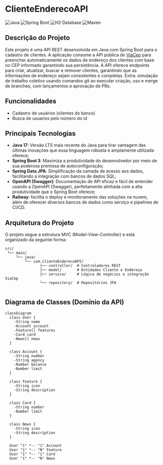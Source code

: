 # ClienteEnderecoAPI

![Java](https://img.shields.io/badge/Java-ED8B00?style=for-the-badge&logo=java&logoColor=white)
![Spring Boot](https://img.shields.io/badge/Spring_Boot-6DB33F?style=for-the-badge&logo=spring-boot&logoColor=white)
![H2 Database](https://img.shields.io/badge/H2-003B57?style=for-the-badge&logo=h2&logoColor=white)
![Maven](https://img.shields.io/badge/Maven-C71A36?style=for-the-badge&logo=apache-maven&logoColor=white)

## Descrição do Projeto
Este projeto é uma API REST desenvolvida em Java com Spring Boot para o cadastro de clientes. A aplicação consome a API pública do [ViaCep](https://viacep.com.br) para preencher automaticamente os dados de endereço dos clientes com base no CEP informado garantindo sua persistência. A API oferece endpoints para criar, atualizar, buscar e remover clientes, garantindo que as informações de endereço sejam consistentes e completas. Extra: simulação de trabalho coletivo usando comandos git ao executar criação, uso e merge de branches, com lançamentos e aprovação de PRs.

## Funcionalidades
- Cadastro de usuários (clientes do banco)
- Busca de usuarios pelo número do id

## Principais Tecnologias
- **Java 17**: Versão LTS mais recente do Java para tirar vantagem das últimas inovações que essa linguagem robusta e amplamente utilizada oferece;
- **Spring Boot 3**: Maximiza a produtividade do desenvolvedor por meio de sua poderosa premissa de autoconfiguração;
- **Spring Data JPA**: Simplificação da camada de acesso aos dados, facilitando a integração com bancos de dados SQL;
- **OpenAPI (Swagger)**: Documentação de API eficaz e fácil de entender usando a OpenAPI (Swagger), perfeitamente alinhada com a alta produtividade que o Spring Boot oferece;
- **Railway**: facilita o deploy e monitoramento das soluções na nuvem, além de oferecer diversos bancos de dados como serviço e pipelines de CI/CD.

## Arquitetura do Projeto
O projeto segue a estrutura MVC (Model-View-Controller) e está organizado da seguinte forma:

```
src/
 └── main/
     └── java/
         └── com.clienteEnderecoAPI/
                ├── controller/  # Controladores REST
                ├── model/       # Entidades Cliente e Endereço
                ├── service/     # Lógica de negócios e integração ViaCep
                └── repository/  # Repositórios JPA
             
```
## Diagrama de Classes (Domínio da API)

```mermaid
classDiagram
  class User {
    -String name
    -Account account
    -Feature[] features
    -Card card
    -News[] news
  }

  class Account {
    -String number
    -String agency
    -Number balance
    -Number limit
  }

  class Feature {
    -String icon
    -String description
  }

  class Card {
    -String number
    -Number limit
  }

  class News {
    -String icon
    -String description
  }

  User "1" *-- "1" Account
  User "1" *-- "N" Feature
  User "1" *-- "1" Card
  User "1" *-- "N" News
```